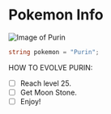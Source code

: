 # Pokemon Info

![Image of Purin](https://assets.pokemon.com/assets/cms2/img/pokedex/full/039.png)

``` C#
string pokemon = "Purin";
```

HOW TO EVOLVE PURIN:
- [ ] Reach level 25.
- [ ] Get Moon Stone.
- [ ] Enjoy!
